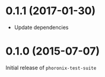# 0.1.1 (2017-01-30)

* Update dependencies

# 0.1.0 (2015-07-07)

Initial release of `phoronix-test-suite`
